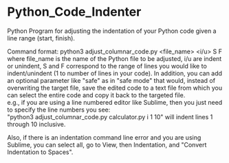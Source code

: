 # Python_Code_Indenter
Python Program for adjusting the indentation of your Python code given a line range (start, finish).

Command format: python3 adjust_columnar_code.py <file_name> <i/u> S F <optional>
where file_name is the name of the Python file to be adjusted, i/u are indent or unindent,
S and F correspond to the range of lines you would like to indent/unindent (1 to number of lines in your code).
In addition, you can add an optional parameter like "safe" as in "safe mode" that would, instead of overwriting the target file,
save the edited code to a text file from which you can select the entire code and copy it back to the targeted file. \
e.g., if you are using a line numbered editor like Sublime, then you just need to specify
the line numbers you see: \
"python3 adjust_columnar_code.py calculator.py i 1 10" will indent lines 1 through 10 inclusive.

Also, if there is an indentation command line error and you are using Sublime, you can select all, go to View, then Indentation,
and "Convert Indentation to Spaces".

